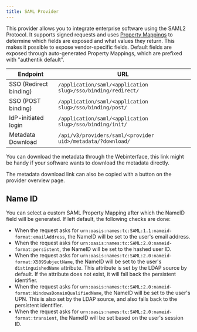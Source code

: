 ```yaml
---
title: SAML Provider
---
```


This provider allows you to integrate enterprise software using the SAML2 Protocol. It supports signed requests and uses [Property Mappings](../property-mappings/#saml-property-mapping) to determine which fields are exposed and what values they return. This makes it possible to expose vendor-specific fields.
Default fields are exposed through auto-generated Property Mappings, which are prefixed with "authentik default".

| Endpoint               | URL                                                            |
| ---------------------- | -------------------------------------------------------------- |
| SSO (Redirect binding) | `/application/saml/<application slug>/sso/binding/redirect/`   |
| SSO (POST binding)     | `/application/saml/<application slug>/sso/binding/post/`       |
| IdP-initiated login    | `/application/saml/<application slug>/sso/binding/init/`       |
| Metadata Download      | `/api/v3/providers/saml/<provider uid>/metadata/?download/`|

You can download the metadata through the Webinterface, this link might be handy if your software wants to download the metadata directly.

The metadata download link can also be copied with a button on the provider overview page.

## Name ID

You can select a custom SAML Property Mapping after which the NameID field will be generated. If left default, the following checks are done:

- When the request asks for `urn:oasis:names:tc:SAML:1.1:nameid-format:emailAddress`, the NameID will be set to the user's email address.
- When the request asks for `urn:oasis:names:tc:SAML:2.0:nameid-format:persistent`, the NameID will be set to the hashed user ID.
- When the request asks for `urn:oasis:names:tc:SAML:2.0:nameid-format:X509SubjectName`, the NameID will be set to the user's `distinguishedName` attribute. This attribute is set by the LDAP source by default. If the attribute does not exist, it will fall back the persistent identifier.
- When the request asks for `urn:oasis:names:tc:SAML:2.0:nameid-format:WindowsDomainQualifiedName`, the NameID will be set to the user's UPN. This is also set by the LDAP source, and also falls back to the persistent identifier.
- When the request asks for `urn:oasis:names:tc:SAML:2.0:nameid-format:transient`, the NameID will be set based on the user's session ID.
